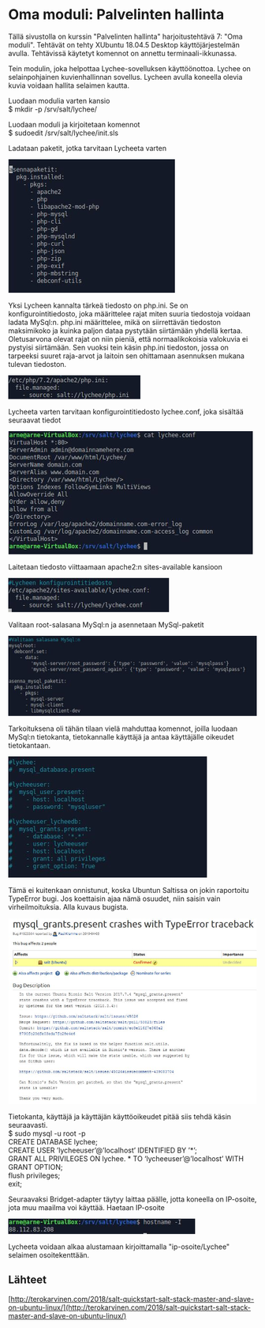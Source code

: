 # Oma moduli: Palvelinten hallinta

Tällä sivustolla on kurssin "Palvelinten hallinta" harjoitustehtävä 7: "Oma moduli". Tehtävät on tehty XUbuntu 18.04.5 Desktop käyttöjärjestelmän avulla. Tehtävissä käytetyt komennot on annettu terminaali-ikkunassa.

Tein modulin, joka helpottaa Lychee-sovelluksen käyttöönottoa. Lychee on selainpohjainen kuvienhallinnan sovellus. Lycheen avulla koneella olevia kuvia voidaan hallita selaimen kautta.

Luodaan modulia varten kansio    
$ mkdir -p /srv/salt/lychee/

Luodaan moduli ja kirjoitetaan komennot  
$ sudoedit /srv/salt/lychee/init.sls

Ladataan paketit, jotka tarvitaan Lycheeta varten

![paketit](https://github.com/bgj377/Lychee-projekti/blob/main/moduli-Kuvat/mo-paketit.JPG)

Yksi Lycheen kannalta tärkeä tiedosto on php.ini. Se on konfigurointitiedosto, joka määrittelee rajat miten suuria tiedostoja voidaan ladata MySql:n. php.ini määrittelee, mikä on siirrettävän tiedoston maksimikoko ja kuinka paljon dataa pystytään siirtämään yhdellä kertaa. Oletusarvona olevat rajat on niin pieniä, että normaalikokoisia valokuvia ei pystyisi siirtämään. Sen vuoksi tein käsin php.ini tiedoston, jossa on tarpeeksi suuret raja-arvot ja laitoin sen ohittamaan asennuksen mukana tulevan tiedoston.

![phpini](https://github.com/bgj377/Lychee-projekti/blob/main/moduli-Kuvat/mo-php-ini.JPG)

Lycheeta varten tarvitaan konfigurointitiedosto lychee.conf, joka sisältää seuraavat tiedot

![lyconf](https://github.com/bgj377/Lychee-projekti/blob/main/moduli-Kuvat/mo-lychee-conf.JPG)

Laitetaan tiedosto viittaamaan apache2:n sites-available kansioon

![conf](https://github.com/bgj377/Lychee-projekti/blob/main/moduli-Kuvat/mo-lychee-tila.JPG)

Valitaan root-salasana MySql:n ja asennetaan MySql-paketit

![mysql](https://github.com/bgj377/Lychee-projekti/blob/main/moduli-Kuvat/mo-mysql-root-2.JPG)

Tarkoituksena oli tähän tilaan vielä mahduttaa komennot, joilla luodaan MySql:n tietokanta, tietokannalle käyttäjä ja antaa käyttäjälle oikeudet tietokantaan. 

![permi](https://github.com/bgj377/Lychee-projekti/blob/main/moduli-Kuvat/mo-oikeudet.JPG)

Tämä ei kuitenkaan onnistunut, koska Ubuntun Saltissa on jokin raportoitu TypeError bugi. Jos koettaisin ajaa nämä osuudet, niin saisin vain virheilmoituksia. Alla kuvaus bugista.

![bugi](https://github.com/bgj377/Lychee-projekti/blob/main/moduli-Kuvat/mo-bugi-kuva.JPG)

Tietokanta, käyttäjä ja käyttäjän käyttöoikeudet pitää siis tehdä käsin seuraavasti.  
$ sudo mysql -u root -p  
CREATE DATABASE lychee;  
CREATE USER ’lycheeuser’@’localhost’ IDENTIFIED BY ’*’;  
GRANT ALL PRIVILEGES ON lychee. * TO ‘lycheeuser’@’localhost’ WITH GRANT OPTION;  
flush privileges;  
exit;

Seuraavaksi Bridget-adapter täytyy laittaa päälle, jotta koneella on IP-osoite, jota muu maailma voi käyttää. Haetaan IP-osoite  

![iposoite](https://github.com/bgj377/Lychee-projekti/blob/main/moduli-Kuvat/mo-iposoite.JPG)

Lycheeta voidaan alkaa alustamaan kirjoittamalla "ip-osoite/Lychee" selaimen osoitekenttään.

## Lähteet

[http://terokarvinen.com/2018/salt-quickstart-salt-stack-master-and-slave-on-ubuntu-linux/](http://terokarvinen.com/2018/salt-quickstart-salt-stack-master-and-slave-on-ubuntu-linux/)  

